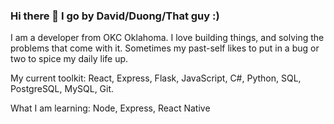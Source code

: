### Hi there 👋 I go by David/Duong/That guy :)

I am a developer from OKC Oklahoma. I love building things, and solving the problems that come with it. Sometimes my past-self likes to put in a bug or two to spice my daily life up.

My current toolkit: React, Express, Flask, JavaScript, C#, Python, SQL, PostgreSQL, MySQL, Git.

What I am learning: Node, Express, React Native

